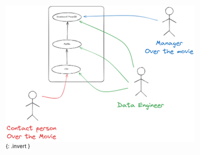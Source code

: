 <style>
    .invert {
        filter: invert(1) hue-rotate(180deg) contrast(1);
    }
</style>
![use_case_diagram](use_case_diagram.excalidraw.png){: .invert }

